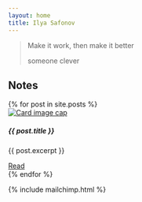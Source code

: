 ```yaml
---
layout: home
title: Ilya Safonov
---
```


<!-- <div class="row">
{% include particles.html %}
</div> -->

<blockquote class="blockquote">
  <p class="mb-0">Make it work, then make it better</p>
  <footer class="blockquote-footer">someone clever</footer>
</blockquote>

## Notes
<div class="row">
  {% for post in site.posts %}
    <div class="col-md-6 col-lg-4 ">
      <div class="card" style="width: 18rem;">
        <a href="{{site.baseurl}}{{ post.url }}">
          <img class="card-img-top d-sm-none d-md-block"
           src="{{ post.thumbnail }}" alt="Card image cap">
        </a>
        <div class="card-body">
          <h5 class="card-title">{{ post.title }}</h5>
          <p class="card-text">{{ post.excerpt }}</p>
          <a href="{{site.baseurl}}{{ post.url }}"
           class="btn btn-primary btn-lg btn-block">Read</a>
        </div>
      </div>
    </div>
  {% endfor %}
</div>

{% include mailchimp.html %}
